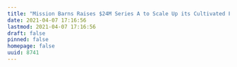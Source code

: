 ```yaml
---
title: "Mission Barns Raises $24M Series A to Scale Up its Cultivated Fat Technology and Build Pilot Production Facility"
date: 2021-04-07 17:16:56
lastmod: 2021-04-07 17:16:56
draft: false
pinned: false
homepage: false
uuid: 8741
---
```

